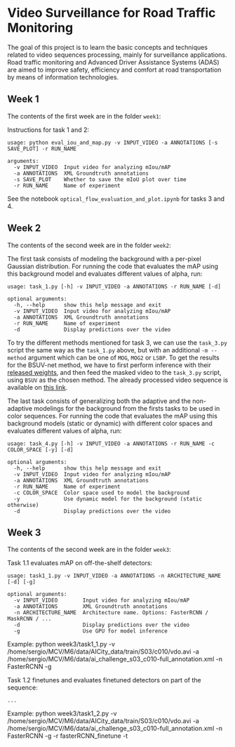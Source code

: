 # Video Surveillance for Road Traffic Monitoring

The goal of this project is to learn the basic concepts and techniques related to video sequences processing, mainly for surveillance applications. Road traffic monitoring and Advanced Driver Assistance Systems (ADAS) are aimed to improve safety, efficiency and comfort at road transportation by means of information technologies.

## Week 1

The contents of the first week are in the folder `week1`:

Instructions for task 1 and 2:
```
usage: python eval_iou_and_map.py -v INPUT_VIDEO -a ANNOTATIONS [-s SAVE_PLOT] -r RUN_NAME

arguments:
  -v INPUT_VIDEO  Input video for analyzing mIou/mAP
  -a ANNOTATIONS  XML Groundtruth annotations
  -s SAVE_PLOT    Whether to save the mIoU plot over time
  -r RUN_NAME     Name of experiment
```

See the notebook `optical_flow_evaluation_and_plot.ipynb` for tasks 3 and 4.

## Week 2
The contents of the second week are in the folder `week2`:

The first task consists of modeling the background with a per-pixel Gaussian distribution. For running the code that evaluates the mAP using this background model and evaluates different values of alpha, run:
```
usage: task_1.py [-h] -v INPUT_VIDEO -a ANNOTATIONS -r RUN_NAME [-d]

optional arguments:
  -h, --help      show this help message and exit
  -v INPUT_VIDEO  Input video for analyzing mIou/mAP
  -a ANNOTATIONS  XML Groundtruth annotations
  -r RUN_NAME     Name of experiment
  -d              Display predictions over the video
```

To try the different methods mentioned for task 3, we can use the `task_3.py` script the same way as the `task_1.py` above, but with an additional `-m --method` argument which can be one of `MOG`, `MOG2` or `LSBP`.
To get the results for the BSUV-net method, we have to first perform inference with their [released weights](https://github.com/ozantezcan/BSUV-Net-inference), and then feed the masked video to the `task_3.py` script, using `BSUV` as the chosen method. The already processed video sequence is available on [this link](https://drive.google.com/file/d/1xGEcGX39hYitts1rpiXmCX9tV132zeJv/view?usp=sharing).

The last task consists of generalizing both the adaptive and the non-adaptive modelings for the background from the firsts tasks to be used in color sequences. For running the code that evaluates the mAP using this background models (static or dynamic) with different color spaces and evaluates different values of alpha, run:
```
usage: task_4.py [-h] -v INPUT_VIDEO -a ANNOTATIONS -r RUN_NAME -c COLOR_SPACE [-y] [-d]

optional arguments:
  -h, --help      show this help message and exit
  -v INPUT_VIDEO  Input video for analyzing mIou/mAP
  -a ANNOTATIONS  XML Groundtruth annotations
  -r RUN_NAME     Name of experiment
  -c COLOR_SPACE  Color space used to model the background
  -y              Use dynamic model for the background (static otherwise)
  -d              Display predictions over the video
```

## Week 3
The contents of the second week are in the folder `week3`:

Task 1.1 evaluates mAP on off-the-shelf detectors:
```
usage: task1_1.py -v INPUT_VIDEO -a ANNOTATIONS -n ARCHITECTURE_NAME [-d] [-g]

optional arguments:
  -v INPUT_VIDEO        Input video for analyzing mIou/mAP
  -a ANNOTATIONS        XML Groundtruth annotations
  -n ARCHITECTURE_NAME  Architecture name. Options: FasterRCNN / MaskRCNN / ...
  -d                    Display predictions over the video
  -g                    Use GPU for model inference
```
Example: python week3/task1_1.py -v /home/sergio/MCV/M6/data/AICity_data/train/S03/c010/vdo.avi -a /home/sergio/MCV/M6/data/ai_challenge_s03_c010-full_annotation.xml -n FasterRCNN -g

Task 1.2 finetunes and evaluates finetuned detectors on part of the sequence:
```
...
```
Example: python week3/task1_2.py -v /home/sergio/MCV/M6/data/AICity_data/train/S03/c010/vdo.avi -a /home/sergio/MCV/M6/data/ai_challenge_s03_c010-full_annotation.xml -n FasterRCNN -g -r fasterRCNN_finetune -t